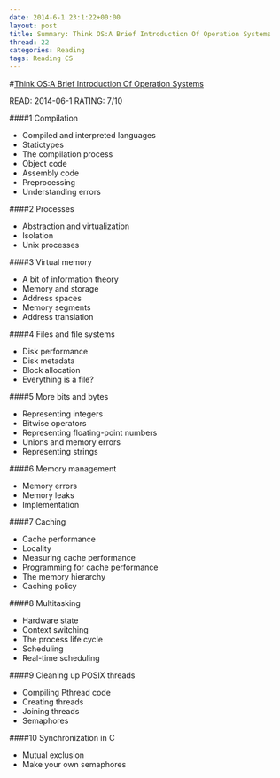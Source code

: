 ```yaml
---
date: 2014-6-1 23:1:22+00:00
layout: post
title: Summary: Think OS:A Brief Introduction Of Operation Systems
thread: 22
categories: Reading
tags: Reading CS
---
```


#[Think OS:A Brief Introduction Of Operation Systems](http://www.greenteapress.com/thinkos/index.html)


READ: 2014-06-1 RATING: 7/10

####1 Compilation
- Compiled and interpreted languages
- Statictypes
- The compilation process
- Object code
- Assembly code
- Preprocessing
- Understanding errors

####2 Processes
- Abstraction and virtualization
- Isolation
- Unix processes

####3 Virtual memory
- A bit of information theory
- Memory and storage
- Address spaces
- Memory segments
- Address translation

####4 Files and file systems
- Disk performance
- Disk metadata
- Block allocation
- Everything is a file?

####5 More bits and bytes
- Representing integers
- Bitwise operators
- Representing floating-point numbers
- Unions and memory errors
- Representing strings

####6 Memory management
- Memory errors
- Memory leaks
- Implementation


####7 Caching
- Cache performance
- Locality
- Measuring cache performance
- Programming for cache performance
- The memory hierarchy
- Caching policy

####8 Multitasking
- Hardware state
- Context switching
- The process life cycle
- Scheduling
- Real-time scheduling

####9 Cleaning up POSIX threads
- Compiling Pthread code
- Creating threads
- Joining threads
- Semaphores

####10 Synchronization in C
- Mutual exclusion
- Make your own semaphores
